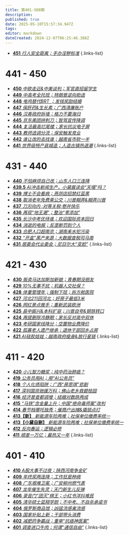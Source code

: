 ```yaml
---
title: 第401-500期
description: 
published: true
date: 2025-05-10T15:57:34.947Z
tags: 
editor: markdown
dateCreated: 2024-12-07T06:25:46.388Z
---
```


<!--
# 491 - 500

- [**500** **](./401-500/500.md)
- [**499** **](./401-500/499.md)
- [**498** **](./401-500/498.md)
- [**497** **](./401-500/497.md)
- [**496** **](./401-500/496.md)
- [**495** **](./401-500/495.md)
- [**494** **](./401-500/494.md)
- [**493** **](./401-500/493.md)
- [**492** **](./401-500/492.md)
- [**491** **](./401-500/491.md)
{.links-list}

# 481 - 490

- [**490** **](./401-500/490.md)
- [**489** **](./401-500/489.md)
- [**488** **](./401-500/488.md)
- [**487** **](./401-500/487.md)
- [**486** **](./401-500/486.md)
- [**485** **](./401-500/485.md)
- [**484** **](./401-500/484.md)
- [**483** **](./401-500/483.md)
- [**482** **](./401-500/482.md)
- [**481** **](./401-500/481.md)
{.links-list}

# 471 - 480

- [**480** **](./401-500/480.md)
- [**479** **](./401-500/479.md)
- [**478** **](./401-500/478.md)
- [**477** **](./401-500/477.md)
- [**476** **](./401-500/476.md)
- [**475** **](./401-500/475.md)
- [**474** **](./401-500/474.md)
- [**473** **](./401-500/473.md)
- [**472** **](./401-500/472.md)
- [**471** **](./401-500/471.md)
{.links-list}

# 461 - 470

- [**470** **](./401-500/470.md)
- [**469** **](./401-500/469.md)
- [**468** **](./401-500/468.md)
- [**467** **](./401-500/467.md)
- [**466** **](./401-500/466.md)
- [**465** **](./401-500/465.md)
- [**464** **](./401-500/464.md)
- [**463** **](./401-500/463.md)
- [**462** **](./401-500/462.md)
- [**461** **](./401-500/461.md)
{.links-list}

# 451 - 460

- [**460** **](./401-500/460.md)
- [**459** **](./401-500/459.md)
- [**458** **](./401-500/458.md)
- [**457** **](./401-500/457.md)
- [**456** **](./401-500/456.md)
- [**455** **](./401-500/455.md)
- [**454** **](./401-500/454.md)
- [**453** **](./401-500/453.md)
- [**452** **](./401-500/452.md)-->
- [**451** *行人安全距离；手办淫秽标准*](./401-500/451.md)
{.links-list}

# 441 - 450

- [**450** *中欧走近&中美谈判；军官直招留学生*](./401-500/450.md)
- [**449** *中高考全托班；特朗普逆向助选*](./401-500/449.md)
- [**448** *电鸡替代BRT ；发钱奖励结婚*](./401-500/448.md)
- [**447** *保肝药&生长素；广西清廉账户*](./401-500/447.md)
- [**446** *汉寿政府拆墙；格力不要海归*](./401-500/446.md)
- [**445** *京东美团拼刺刀；智驾宣传降调*](./401-500/445.md)
- [**444** *复活最高烂尾楼；家长抗议电子屏*](./401-500/444.md)
- [**443** *教师选调分流；保安触发竞业*](./401-500/443.md)
- [**442** *谁让改的去找谁；越南省市砍一半*](./401-500/442.md)
- [**441** *世界级特产县城造；人造古镇热退潮*](./401-500/441.md)
{.links-list}

# 431 - 440

- [**440** *不怕麻烦自己改；山东人口三连降*](./401-500/440.md)
- [**439.5** *AI冲击新闻生产，小黛晨读会“天塌”吗？*](./401-500/439-1.md)
- [**439** *博士不会看病；燕郊店招禁红蓝黑*](./401-500/439.md)
- [**438** *取消老年免费乘公交；川普糊弄&糊弄川普*](./401-500/438.md)
- [**437** *刀刃向内 ;对等关税;卷并快乐*](./401-500/437.md)
- [**436** *再现“地王潮”；整治“零添加”*](./401-500/436.md)
- [**435** *长沙中考优待谁；欢迎国际资本回归*](./401-500/435.md)
- [**434** *消逝的电报；反垄断罚到个人*](./401-500/434.md)
- [**433** *合肥人口超南京；湖南耒水铊污染*](./401-500/433.md)
- [**432** *“开盒”黑产来源；大数据查税司马南*](./401-500/432.md)
- [**431** *居委会代业委会；尼日尔大“变脸”*](./401-500/431.md)
{.links-list}

# 421 - 430

- [**430** *贩卖马达加斯加新娘；青春期没朋友*](./401-500/430.md)
- [**429** *10%无事不扰；机器人交社保？*](./401-500/429.md)
- [**428** *体重管理年；强制下班；拆方舱医院*](./401-500/428.md)
- [**427** *河北211回河北；好房子最低3米*](./401-500/427.md)
- [**426** *网红景点推手；重新武装欧洲*](./401-500/426.md)
- [**425** *县中振兴&本科扩容；川普自夸&钢铁转口*](./401-500/425.md)
- [**424** *再提删除冷静期；家长反对高中双休*](./401-500/424.md)
- [**423** *考研国家线降分；空置物业费降价*](./401-500/423.md)
- [**422** *孤寡老人遗产继承；退休干部回乡占房*](./401-500/422.md)
- [**421** *AI硅胶娃娃；越南政府瘦身&放行星链*](./401-500/421.md)
{.links-list}

# 411 - 420

- [**420** *小儿智力糖浆；纯中药治肺癌？*](./401-500/420.md)
- [**419** *公务员用AI；用“AI公务员”*](./401-500/419.md)
- [**418** *个人化债陷阱；广西“房思琪”悲剧*](./401-500/418.md)
- [**417** *深圳国资驰援万科；佛山老乡救碧桂园*](./401-500/417.md)
- [**416** *经济普查都调增；结婚对数跌两成*](./401-500/416.md)
- [**415** *“马铁”含金量上升；中国“绝命毒师案”改判*](./401-500/415.md)
- [**414** *春节档哪吒独秀；催商户出摊&撬锁点灯*](./401-500/414.md)
- [**413【新】** *新能源车险两难；社保单位缴费率统一*](./401-500/413-1.md)
- [**413【小黛自删】** *新能源车险两难；社保单位缴费率统一*](./401-500/413.md)
- [**412** *反向春运；逻辑必修*](./401-500/412.md)
- [**411** *顺差一万亿；最热又一年*](./401-500/411.md)
{.links-list}

# 401 - 410

- [**410** *A股大事不过夜；陕西河南争金矿*](./401-500/410.md)
- [**409** *年终奖两连降；工作狂是种病*](./401-500/409.md)
- [**408** *广东艰难卫冕；广安柳州燃气表*](./401-500/408.md)
- [**407** *龙年催生失灵；天门新生儿反弹*](./401-500/407.md)
- [**406** *录音门“团灭”棋王；小红书洋抖难民*](./401-500/406.md)
- [**405** *清华硕士蓝翔学厨；不中考、不自杀承诺书*](./401-500/405.md)
- [**404** *俄罗斯商品馆；凶猛流感禽流感*](./401-500/404.md)
- [**403** *国家补贴上新；干部带头消费*](./401-500/403.md)
- [**402** *减肥药争霸战；重审“抗癌神医案”*](./401-500/402.md)
- [**401** *调查进口牛肉；何谓“通信自由”*](./401-500/401.md)
{.links-list}